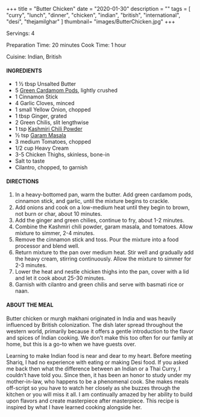 +++
title = "Butter Chicken"
date = "2020-01-30"
description = ""
tags = [
    "curry",
    "lunch",
    "dinner",
    "chicken",
    "indian", 
    "british", 
    "international",
    "desi",
    "thejamilghar"
]
thumbnail= "images/ButterChicken.jpg"
+++

Servings: 4 <!--more-->

Preparation Time: 20 minutes 
Cook Time: 1 hour 

Cuisine: Indian, British

#### INGREDIENTS 

* 1 ½ tbsp Unsalted Butter
* 5 [Green Cardamom Pods](https://amzn.to/3tZaNOd), lightly crushed
* 1 Cinnamon Stick
* 4 Garlic Cloves, minced
* 1 small Yellow Onion, chopped
* 1 tbsp Ginger, grated
* 2 Green Chilis, slit lengthwise
* 1 tsp [Kashmiri Chili Powder](https://amzn.to/3jP2lMC) 
* ½ tsp [Garam Masala](https://amzn.to/3u0tvEX)
* 3 medium Tomatoes, chopped 
* 1/2 cup Heavy Cream
* 3-5 Chicken Thighs, skinless, bone-in
* Salt to taste
* Cilantro, chopped, to garnish

#### DIRECTIONS 

1. In a heavy-bottomed pan, warm the butter. Add green cardamom pods, cinnamon stick, and garlic, until the mixture begins to crackle.
2. Add onions and cook on a low-medium heat until they begin to brown, not burn or char, about 10 minutes.
3. Add the ginger and green chilies, continue to fry, about 1-2 minutes.
4. Combine the Kashmiri chili powder, garam masala, and tomatoes. Allow mixture to simmer, 2-4 minutes.
5. Remove the cinnamon stick and toss. Pour the mixture into a food processor and blend well.
6. Return mixture to the pan over medium heat. Stir well and gradually add the heavy cream, stirring continuously. Allow the mixture to simmer for 2-3 minutes.
7. Lower the heat and nestle chicken thighs into the pan, cover with a lid and let it cook about 25-30 minutes.
8. Garnish with cilantro and green chilis and serve with basmati rice or naan.

#### ABOUT THE MEAL

Butter chicken or murgh makhani originated in India and was heavily influenced by British colonization. The dish later spread throughout the western world, primarily because it offers a gentle introduction to the flavor and spices of Indian cooking. We don't make this too often for our family at home, but this is a go-to when we have guests over. 

Learning to make Indian food is near and dear to my heart. Before meeting Shariq, I had no experience with eating or making Desi food. If you asked me back then what the difference between an Indian or a Thai Curry, I couldn’t have told you. Since then, it has been an honor to study under my mother-in-law, who happens to be a phenomenal cook. She makes meals off-script so you have to watch her closely as she buzzes through the kitchen or you will miss it all. I am continually amazed by her ability to build upon flavors and create masterpiece after masterpiece. This recipe is inspired by what I have learned cooking alongside her.
